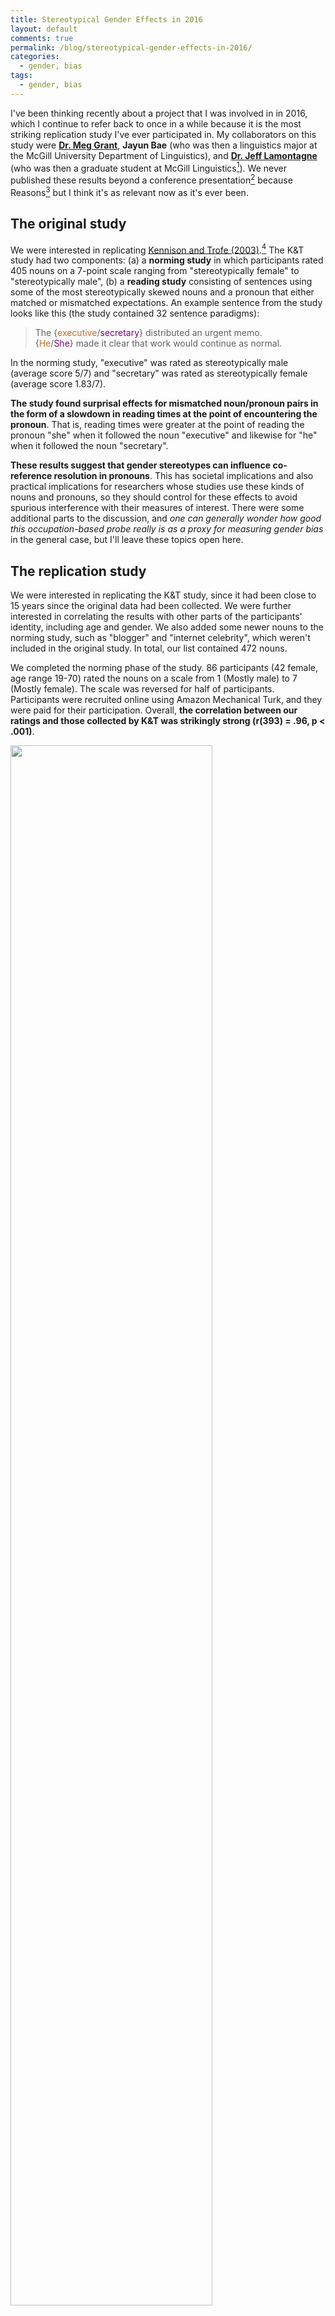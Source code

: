 ```yaml
---
title: Stereotypical Gender Effects in 2016
layout: default
comments: true
permalink: /blog/stereotypical-gender-effects-in-2016/
categories:
  - gender, bias
tags:
  - gender, bias
---
```


I've been thinking recently about a project that I was involved in in 2016, which I continue to refer back to once in a while because it is the most striking replication study I've ever participated in. My collaborators on this study were [**Dr. Meg Grant**](https://www.sfu.ca/linguistics/people/faculty/grant.html), **Jayun Bae** (who was then a linguistics major at the McGill University Department of Linguistics), and [**Dr. Jeff Lamontagne**](https://frit.indiana.edu/about/faculty/lamontagne-jeffrey.html) (who was then a graduate student at McGill Linguistics[^5]). We never published these results beyond a conference presentation[^1] because Reasons[^2] but I think it's as relevant now as it's ever been. 


## The original study 

We were interested in replicating [Kennison and Trofe (2003)](https://psychology.okstate.edu/faculty/kennison/kenn03a.pdf).[^3] The K&T study had two components: (a) a **norming study** in which participants rated 405 nouns on a 7-point scale ranging from "stereotypically female" to "stereotypically male", (b) a **reading study** consisting of sentences using some of the most stereotypically skewed nouns and a pronoun that either matched or mismatched expectations. An example sentence from the study looks like this (the study contained 32 sentence paradigms): 

> The {<span style="color:chocolate">executive</span>/<span style="color:purple">secretary</span>} distributed an urgent memo.<br> 
> {<span style="color:chocolate">He</span>/<span style="color:purple">She</span>} made it clear that work would continue as normal.
 
In the norming study, "executive" was rated as stereotypically male (average score 5/7) and "secretary" was rated as stereotypically female (average score 1.83/7). 

**The study found surprisal effects for mismatched noun/pronoun pairs in the form of a slowdown in reading times at the point of encountering the pronoun**. That is, reading times were greater at the point of reading the pronoun "she" when it followed the noun "executive" and likewise for "he" when it followed the noun "secretary". 

**These results suggest that gender stereotypes can influence co-reference resolution in pronouns**. This has societal implications and also practical implications for researchers whose studies use these kinds of nouns and pronouns, so they should control for these effects to avoid spurious interference with their measures of interest. There were some additional parts to the discussion, and *one can generally wonder how good this occupation-based probe really is as a proxy for measuring gender bias* in the general case, but I'll leave these topics open here. 


## The replication study

We were interested in replicating the K&T study, since it had been close to 15 years since the original data had been collected. We were further interested in correlating the results with other parts of the participants' identity, including age and gender. We also added some newer nouns to the norming study, such as "blogger" and "internet celebrity", which weren't included in the original study. In total, our list contained 472 nouns. 

We completed the norming phase of the study. 86 participants (42 female, age range 19-70) rated the nouns on a scale from 1 (Mostly male) to 7 (Mostly female). The scale was reversed for half of participants. Participants were recruited online using Amazon Mechanical Turk, and they were paid for their participation. Overall, **the correlation between our ratings and those collected by K&T was strikingly strong (r(393) = .96, p < .001)**.
 
<img src="https://hkotek.com/bias2016-correlation_plot.png" width="80%" />

**We can also compare the results by gender** (using a binary female/male classification) **and age** (using bins by quartile[^4]). In the by-gender plot, we can observe that there was a better correlation between the 2003 and 2016 ratings for the women, whereas the men seem to be on the whole using the extreme points of the scale less frequently, such that they rated the "stereotypically female" nouns as less stereotypically female than in 2003 and likewise for the "stereotypically male" nouns. We observe a similar effect by age: When broken down by age group, the oldest age group maps most closely to the original ratings and the youngest age group shows what I might call the strongest debiasing effect in the sense of using the extreme points on the scale less frequently. 

<img src="https://hkotek.com/bias2016-gender_average.png" width="49%" />
<img src="https://hkotek.com/bias2016-age_average.png" width="49%" />

On the whole I take this to be an encouraging effect. But still, it's so minor when viewed on the whole, that I don't know how much we can make of it.


## What we didn't get to

**We never completed the Self-Paced Reading portion of the study**. And we never collected enough data to report on correlations with self-reported political beliefs on gender and sexuality, which we were originally interested in including in the study. As a result, I am not reporting on those findings here. 

Long story short, Meg and I both took other jobs within a few months of starting this study, we both moved to different countries, and we simply lost our funding to support this project. **It's a common story of academic precarity**. For me, really, this was the last experimental study I was able to do in my academic career, and already at that point my lack of access to lab resources meant that I was no longer competitive for experimental linguistics jobs. I really enjoyed doing experimental work as part of my PhD program (and I think it's one of the most useful skills I learned that I use now in my non-academic job!), so it was a shame but it was hard to see how to change it.

Given all these difficulties, we never published a paper based on these findings. At the time we thought that just replicating the norming part wasn't enough. Maybe that was true, though I've always thought at least it could have been a proceedings paper. Regardless, I think that these results continue to be as relevant now as ever, and the fact that the correlation was so strong really says something about us as a society. So, here it is now, at least in a blog post form. 


## Epilogue: gender is not a binary!

Whenever I do a gender study, I want to scream off the roof tops that we are making a simplifying assumption of a gender binary which is Definitely Positively Inaccurate. We're also ignoring how any of the results might be different for trans people, again an important aspect. It's so hard to avoid these simplifications, especially when we want to compare our results with older studies which didn't collect this data or with official statistics such as from the [US Bureau of Labor Statistics](https://www.bls.gov/cps/cpsaat11.htm) which likewise doesn't report on anything beyond the binary. One day I'll go back and redo everything the way I really want it to. For now, I want to end this post by explicitly noting the assumption and its potential harms. 


&nbsp;

*Disclaimer: none of my co-authors are responsible for anything that I have written here, including of course my interpretation of the results. But the results are a part of a collaborative project, so if you want to cite them, I'd encourage you to make reference to the conference presentation cited in note 2 immediately below, so my co-authors can get the credit they deserve.*

&nbsp;

#### Notes

[^1]: Grant, Margaret, Hadas Kotek, Jayun Bae and Jeffrey Lamontagne. Stereotypical Gender Effects in 2016. CUNY Conference on Human Sentence Processing 30, MIT, April 2017. 
[^2]: In one word: precarity. In two: money and precarity. (Or is that three?)
[^3]: Kennison, S. M., & Trofe, J. L. (2003). Comprehending Pronouns: A Role for Word-Specific Gender Stereotype Information. Journal of Psycholinguistic Research, 32(3), 355–378. https://doi.org/10.1023/A:1023599719948 
[^4]: Specifically: bin1 = 19-30, bin2 = 31-39, bin3= 40-51, bin 4= 52-70
[^5]: A fun aside! I ran into Jeff at the LSA in January 2023 and he introduced me to his student. It hasn't yet ceased to blow my mind when former students introduce me to their *current* students. It's an amazing feeling! 